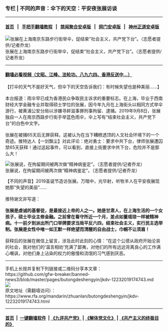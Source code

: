 ### 专栏 | 不同的声音：伞下的天空：平安夜张展访谈
------------------------

#### [首页](https://github.com/gfw-breaker/banned-news3/blob/master/README.md) &nbsp;&nbsp;|&nbsp;&nbsp; [手把手翻墙教程](https://github.com/gfw-breaker/guides/wiki) &nbsp;&nbsp;|&nbsp;&nbsp; [禁闻聚合安卓版](https://github.com/gfw-breaker/bn-android) &nbsp;&nbsp;|&nbsp;&nbsp; [网门安卓版](https://github.com/oGate2/oGate) &nbsp;&nbsp;|&nbsp;&nbsp; [神州正道安卓版](https://github.com/SzzdOgate/update) 



<div id="headerimg">
 <img alt="张展在上海南京东路步行街举伞，促结束“社会主义，共产党下台”。（志愿者提供/记者乔龙）" src="https://www.rfa.org/mandarin/yataibaodao/renquanfazhi/ql2-11262019100654.html/m1126-ql2p1.jpg/@@images/8c24c6df-d71d-4094-b867-75d248b1f173.jpeg" title="张展在上海南京东路步行街举伞，促结束“社会主义，共产党下台”。（志愿者提供/记者乔龙）"/>
 <div id="headerimgcontents">
  <div id="headerimgcaption">
   <span>
    张展在上海南京东路步行街举伞，促结束“社会主义，共产党下台”。（志愿者提供/记者乔龙）
   </span>
   <!-- zoomattribute -->
  </div>
  <!-- headerimgcaption -->
 </div>
 <!-- headerimagecontents -->
</div>

<hr/>


#### [翻墙必看视频（文昭、江峰、法轮功、八九六四、香港反送中...）](https://github.com/gfw-breaker/banned-news3/blob/master/pages/link3.md)

<div id="storytext">
 <div>
  <div class="slot_header">
  </div>
 </div>
 <p>
  【打伞的天气不是好天气，但伞下的天空告诉我们：有时候失望也是种美丽……】
  <br/>
  <br/>
  本台报道：雨伞早已成为香港民众争取民主诉求的重要标志。在上海，毕业于西南财经大学金融专业并取得硕士学位的张展，因今年九月在上海街头以相同方式举伞游行，被黄浦公安分局以涉嫌寻衅滋事罪刑事拘留、逮捕。2019年9月8日，张展独自一人在南京西路步行街手举蓝色雨伞，伞上写有“结束社会主义，共产党下台”的白色中文字。
  <br/>
  <br/>
  张展在被捕65天后无罪获释。这被认为在当下糟糕透顶的人文社会环境下的一个奇迹。推特达人【一剑飘尘】对此评论：绝对勇士：要求中共下台，律师张展遭囚禁65天获释！通过这起事件，可以看到，直接上街要求中共下台，危险并不是那么大！
 </p>
 <p>
  <div class="image-inline captioned" style="width:700px;">
   <div style="width:700px;">
    <img alt="张展说，在拘留期间被两次做“精神病鉴定”。（志愿者提供/记者乔龙） " src="https://www.rfa.org/mandarin/yataibaodao/renquanfazhi/ql2-11262019100654.html/m1126-ql2p2.jpg" title="张展说，在拘留期间被两次做“精神病鉴定”。（志愿者提供/记者乔龙） "/>
   </div>
   <div class="image-caption">
    <span style="width:700px;">
     张展说，在拘留期间被两次做“精神病鉴定”。（志愿者提供/记者乔龙）
    </span>
    <span class="copyright">
    </span>
   </div>
  </div>
 </p>
 <p>
  【不同的声音】2019圣诞节造访张展。万暗中，光华射，听牧羊人在平安夜展现她那“失望的美丽”……
  <br/>
  <br/>
  推特谢文非写道：
  <br/>
  <br/>
  <b>
   张展是虔诚的基督徒，是最接近上帝的人之一。她是甘肃人，在上海生活的一个女孩子，硕士毕业主修金融。之前曾在看守所近一个月，差点如董瑶琼一样被精神病。十一前夕到派出所门口举牌要求当局平反六四，结束社会主义，实行民主选举制。张展是女性中唯一如王默一样绝望而清醒的自由战士，巾帼不让须眉！
  </b>
  <br/>
  <br/>
  获释后的张展在微信上留言，涉及此时此刻的心情：“在这个公德从政府开始沦丧的社会，我对他们的‘温言相劝’充满了鄙夷，对他们的所有远远背离良心的工作满心嘲讽，对他们身上沾染的权力的傲慢和流氓的习气感到厌恶。
 </p>
</div>

<hr/>
手机上长按并复制下列链接或二维码分享本文章：<br/>
https://github.com/gfw-breaker/banned-news3/blob/master/pages/butongdeshengyin/jkdv-12232019174743.md <br/>
<a href='https://github.com/gfw-breaker/banned-news3/blob/master/pages/butongdeshengyin/jkdv-12232019174743.md'><img src='https://github.com/gfw-breaker/banned-news3/blob/master/pages/butongdeshengyin/jkdv-12232019174743.md.png'/></a> <br/>
原文地址（需翻墙访问）：https://www.rfa.org/mandarin/zhuanlan/butongdeshengyin/jkdv-12232019174743.html


------------------------
#### [首页](https://github.com/gfw-breaker/banned-news3/blob/master/README.md) &nbsp;|&nbsp; [一键翻墙软件](https://github.com/gfw-breaker/nogfw/blob/master/README.md) &nbsp;| [《九评共产党》](https://github.com/gfw-breaker/9ping.md/blob/master/README.md#九评之一评共产党是什么) | [《解体党文化》](https://github.com/gfw-breaker/jtdwh.md/blob/master/README.md) | [《共产主义的终极目的》](https://github.com/gfw-breaker/gczydzjmd.md/blob/master/README.md)


<img src='http://gfw-breaker.win/banned-news3/pages/butongdeshengyin/jkdv-12232019174743.md' width='0px' height='0px'/>